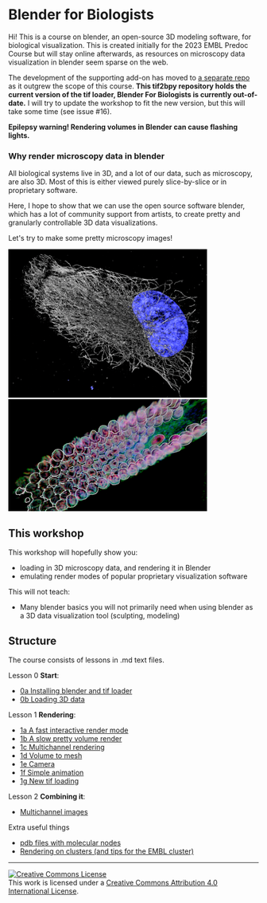 # Blender for Biologists

Hi! This is a course on blender, an open-source 3D modeling software, for biological visualization. This is created initially for the 2023 EMBL Predoc Course but will stay online afterwards, as resources on microscopy data visualization in blender seem sparse on the web. 

The development of the supporting add-on has moved to [a separate repo](https://github.com/oanegros/tif2bpy) as it outgrew the scope of this course. **This tif2bpy repository holds the current version of the tif loader, Blender For Biologists is currently out-of-date.** I will try to update the workshop to fit the new version, but this will take some time (see issue #16).

**Epilepsy warning! Rendering volumes in Blender can cause flashing lights.**

### Why render microscopy data in blender

All biological systems live in 3D, and a lot of our data, such as microscopy, are also 3D. Most of this is either viewed purely slice-by-slice or in proprietary software. 

Here, I hope to show that we can use the open source software blender, which has a lot of community support from artists, to create pretty and granularly controllable 3D data visualizations.

Let's try to make some pretty microscopy images! 

<img src="./figures/pretty1.png"  width="400"/>
<br>
<img src="./figures/celegans1.png"  width="400"/>


## This workshop

This workshop will hopefully show you:
- loading in 3D microscopy data, and rendering it in Blender
- emulating render modes of popular proprietary visualization software

This will not teach:
- Many blender basics you will not primarily need when using blender as a 3D data visualization tool (sculpting, modeling)

## Structure

The course consists of lessons in .md text files. 

Lesson 0 **Start**:
- [0a Installing blender and tif loader](./lessons/0a_Installing_blender_and_zstacker.md)
- [0b Loading 3D data](./lessons/0b_loading%203D%20data.md)

Lesson 1 **Rendering**: 
- [1a A fast interactive render mode](./lessons/1a_eevee_emission.md)
- [1b A slow pretty volume render](./lessons/1b_cycles_emission_plus_density.md)
- [1c Multichannel rendering](./lessons/1c_multichannel.ms)
- [1d Volume to mesh](./lessons/1d_volume_to_mesh.md)
- [1e Camera](./lessons/1e_camera.md)
- [1f Simple animation](./lessons/1f_animation.md)
- [1g New tif loading](./lessons/1g_new_tif_loader.md)

Lesson 2 **Combining it**:
- [Multichannel images](./lessons/2_multichannel.md)

Extra useful things
- [pdb files with molecular nodes](./extra_lessons/molecular_nodes.md)
- [Rendering on clusters (and tips for the EMBL cluster)](./extra_lessons/cluster_rendering.md)

---

<a rel="license" href="http://creativecommons.org/licenses/by/4.0/"><img alt="Creative Commons License" style="border-width:0" src="https://i.creativecommons.org/l/by/4.0/88x31.png" /></a><br />This work is licensed under a <a rel="license" href="http://creativecommons.org/licenses/by/4.0/">Creative Commons Attribution 4.0 International License</a>.
